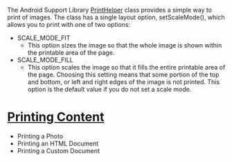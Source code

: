 The Android Support Library [PrintHelper](https://developer.android.com/reference/android/support/v4/print/PrintHelper.html) class provides a simple way to print of images. The class has a single layout option, setScaleMode(), which allows you to print with one of two options:

* SCALE_MODE_FIT
  * This option sizes the image so that the whole image is shown within the printable area of the page.
* SCALE_MODE_FILL
  * This option scales the image so that it fills the entire printable area of the page. Choosing this setting means that some portion of the top and bottom, or left and right edges of the image is not printed. This option is the default value if you do not set a scale mode.

# [Printing Content](https://developer.android.com/training/printing/index.html)
* Printing a Photo
* Printing an HTML Document
* Printing a Custom Document
